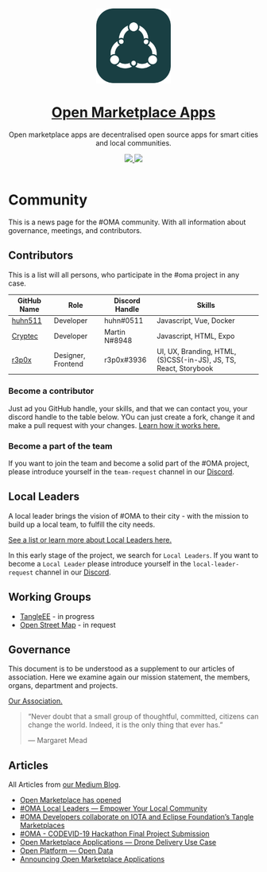 <!--lint disable no-literal-urls-->

<p align="center">
  <br>
  <a href="https://openmarketplace.org/">
     <img
      alt="open marketplace apps"
      src="./public/logo.svg"
      width="150"
    />
  </a>
</p>

<h1 align="center"><a href="https://openmarketplace.org"> Open Marketplace Apps</a></h1>

<p align="center">Open marketplace apps are decentralised open source apps for smart cities and local communities. </p>

<p align="center">
  <a title="MIT License" href="LICENSE">
    <img src="https://img.shields.io/github/license/gridsome/gridsome.svg?style=flat-square&label=License&colorB=6cc24a">
  </a>
  <a title="Follow on Twitter" href="https://twitter.com/marketplace_org">
    <img src="https://img.shields.io/twitter/follow/marketplace_org.svg?style=social&label=Follow%20@marketplace_org">
  </a>
  <br>
  <br>
</p>

# Community

This is a news page for the #OMA community. With all information about governance, meetings, and contributors.

## Contributors

This is a list will all persons, who participate in the #oma project in any case.

| GitHub Name                           | Role               | Discord Handle | Skills                                                           |
| ------------------------------------- | ------------------ | -------------- | ---------------------------------------------------------------- |
| [huhn511](https://github.com/huhn511) | Developer          | huhn#0511      | Javascript, Vue, Docker                                          |
| [Cryptec](https://github.com/cryptec) | Developer          | Martin N#8948  | Javascript, HTML, Expo                                           |
| [r3p0x](https://github.com/r3pox)     | Designer, Frontend | r3p0x#3936     | UI, UX, Branding, HTML, (S)CSS(-in-JS), JS, TS, React, Storybook |

### Become a contributor

Just ad you GitHub handle, your skills, and that we can contact you, your discord handle to the table below. YOu can just create a fork, change it and make a pull request with your changes. [Learn how it works here.](./how-tos/01-create-merge-request.md)

### Become a part of the team

If you want to join the team and become a solid part of the #OMA project, please introduce yourself in the `team-request` channel in our [Discord](https://discord.gg/XDQQcJC).

## Local Leaders

A local leader brings the vision of #OMA to their city - with the mission to build up a local team, to fulfill the city needs.

[See a list or learn more about Local Leaders here.](./local-leaders/01_indroduction.md)

In this early stage of the project, we search for `Local Leaders`.
If you want to become a `Local Leader` please introduce yourself in the `local-leader-request` channel in our [Discord](https://discord.gg/XDQQcJC).

## Working Groups

- [TangleEE](https://tangle.ee/) - in progress
- [Open Street Map](https://www.openstreetmap.org) - in request

## Governance

This document is to be understood as a supplement to our articles of association. Here we examine again our mission statement, the members, organs, department and projects.

[Our Association.](./governance/index.md)

> “Never doubt that a small group of thoughtful, committed, citizens can change the world. Indeed, it is the only thing that ever has.”
>
> ― Margaret Mead

## Articles

All Articles from [our Medium Blog](https://medium.com/open-marketplace-applications).

- [Open Marketplace has opened](https://medium.com/open-marketplace-applications/open-marketplace-has-opened-a3cd5646a62b)
- [#OMA Local Leaders — Empower Your Local Community](https://medium.com/open-marketplace-applications/oma-local-leaders-empower-your-local-community-cfd30f3c4fa8)
- [#OMA Developers collaborate on IOTA and Eclipse Foundation’s Tangle Marketplaces](https://medium.com/open-marketplace-applications/oma-developers-collaborate-on-iota-and-eclipse-foundations-tangle-marketplaces-a63b3bdbfe62)
- [#OMA - CODEVID-19 Hackathon Final Project Submission](https://medium.com/open-marketplace-applications/oma-codevid-19-hackathon-final-project-submission-123fb9399f9)
- [Open Marketplace Applications — Drone Delivery Use Case](https://medium.com/open-marketplace-applications/open-marketplace-applications-drone-delivery-use-case-3f654265c03e?source=collection_home---6------4-----------------------)
- [Open Platform — Open Data](https://medium.com/open-marketplace-applications/open-platform-open-data-620dee4f76d8?source=collection_home---6------5-----------------------)
- [Announcing Open Marketplace Applications](https://medium.com/open-marketplace-applications/announcing-open-marketplace-applications-32a6f816ff74)
